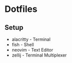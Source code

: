 # Dotfiles

## Setup
* alacritty - Terminal
* fish - Shell
* neovim - Text Editor
* zellij - Terminal Multiplexer
